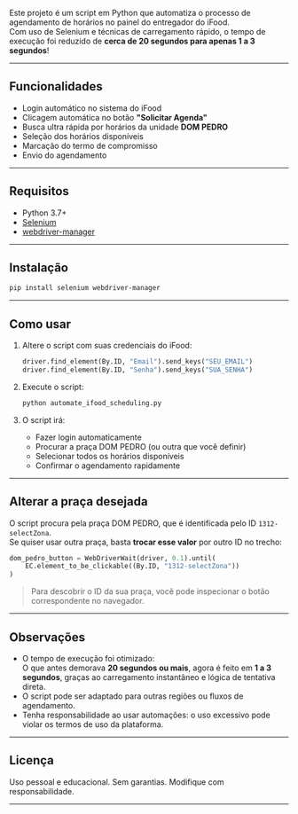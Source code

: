 Este projeto é um script em Python que automatiza o processo de agendamento de horários no painel do entregador do iFood.  
Com uso de Selenium e técnicas de carregamento rápido, o tempo de execução foi reduzido de **cerca de 20 segundos para apenas 1 a 3 segundos**!

---

##  Funcionalidades

- Login automático no sistema do iFood
- Clicagem automática no botão **"Solicitar Agenda"**
- Busca ultra rápida por horários da unidade **DOM PEDRO**
- Seleção dos horários disponíveis
- Marcação do termo de compromisso
- Envio do agendamento

---

##  Requisitos

- Python 3.7+
- [Selenium](https://pypi.org/project/selenium/)
- [webdriver-manager](https://pypi.org/project/webdriver-manager/)

---

##  Instalação

```bash
pip install selenium webdriver-manager
```

---

##  Como usar

1. Altere o script com suas credenciais do iFood:
   ```python
   driver.find_element(By.ID, "Email").send_keys("SEU_EMAIL")
   driver.find_element(By.ID, "Senha").send_keys("SUA_SENHA")
   ```

2. Execute o script:
   ```bash
   python automate_ifood_scheduling.py
   ```

3. O script irá:
   - Fazer login automaticamente
   - Procurar a praça DOM PEDRO (ou outra que você definir)
   - Selecionar todos os horários disponíveis
   - Confirmar o agendamento rapidamente

---

## Alterar a praça desejada

O script procura pela praça DOM PEDRO, que é identificada pelo ID `1312-selectZona`.  
Se quiser usar outra praça, basta **trocar esse valor** por outro ID no trecho:

```python
dom_pedro_button = WebDriverWait(driver, 0.1).until(
    EC.element_to_be_clickable((By.ID, "1312-selectZona"))
)
```

> Para descobrir o ID da sua praça, você pode inspecionar o botão correspondente no navegador.

---

## Observações

- O tempo de execução foi otimizado:  
  O que antes demorava **20 segundos ou mais**, agora é feito em **1 a 3 segundos**, graças ao carregamento instantâneo e lógica de tentativa direta.
- O script pode ser adaptado para outras regiões ou fluxos de agendamento.
- Tenha responsabilidade ao usar automações: o uso excessivo pode violar os termos de uso da plataforma.

---

## Licença

Uso pessoal e educacional. Sem garantias. Modifique com responsabilidade.

---
